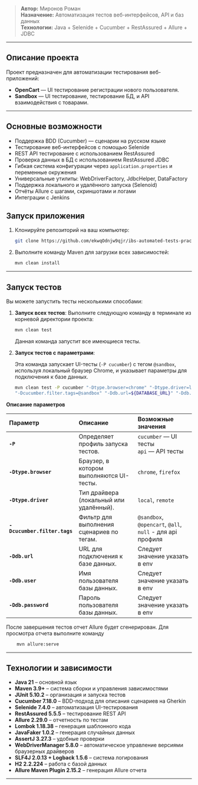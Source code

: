 
> **Автор:** Миронов Роман  
> **Назначение:** Автоматизация тестов веб-интерфейсов, API и баз данных  
> **Технологии:** Java + Selenide + Cucumber + RestAssured + Allure + JDBC

---

## Описание проекта
Проект предназначен для автоматизации тестирования веб-приложений:
- **OpenCart** — UI тестирование регистрации нового пользователя.
- **Sandbox** — UI тестирование, тестирование БД, и API взаимодействия с товарами.

---

## Основные возможности

- Поддержка BDD (Cucumber) — сценарии на русском языке
- Тестирование веб-интерфейсов с помощью Selenide
- REST API тестирование с использованием RestAssured
- Проверка данных в БД с использованием RestAssured JDBC
- Гибкая система конфигурации через `application.properties` и переменные окружения
- Универсальные утилиты: WebDriverFactory, JdbcHelper, DataFactory
- Поддержка локального и удалённого запуска (Selenoid)
- Отчёты Allure с шагами, скриншотами и логами
- Интеграции с Jenkins

## Запуск приложения

1.  Клонируйте репозиторий на ваш компьютер:
    ```bash
    git clone https://github.com/ekwqOdnjw9qjr/ibs-automated-tests-practice.git
    ```
2.  Выполните команду Maven для загрузки всех зависимостей:
    ```bash
    mvn clean install
    ```

***

## Запуск тестов

Вы можете запустить тесты несколькими способами:

1.  **Запуск всех тестов**:
    Выполните следующую команду в терминале из корневой директории проекта:
    ```bash
    mvn clean test
    ```
    Данная команда запустит все имеющиеся тесты.

2. **Запуск тестов с параметрами**:

    Эта команда запускает UI-тесты (`-P cucumber`) с тегом `@sandbox`, используя локальный браузер Chrome, и указывает параметры для подключения к базе данных.

    ```bash
    mvn clean test -P cucumber "-Dtype.browser=chrome" "-Dtype.driver=local"
    "-Dcucumber.filter.tags=@sandbox" "-Ddb.url=${DATABASE_URL}" "-Ddb.user=${DATABASE_USER}" "-Ddb.password=${DATABASE_PASSWORD}"
    ```

**Описание параметров**

| Параметр | Описание                                  | Возможные значения                                        |
| :--- |:------------------------------------------|:----------------------------------------------------------|
| **`-P`** | Определяет профиль запуска тестов.        | `cucumber` — UI тесты <br> `api` — API тесты              |
| **`-Dtype.browser`** | Браузер, в котором выполняются UI-тесты.  | `chrome`, `firefox`                                       |
| **`-Dtype.driver`** | Тип драйвера (локальный или удалённый).   | `local`, `remote`                                         |
| **`-Dcucumber.filter.tags`** | Фильтр для выполнения сценариев по тегам. | `@sandbox`, `@opencart`, `@all`, `null` - для api профиля |
| **`-Ddb.url`** | URL для подключения к базе данных.        | Следует значение указать в env                            |
| **`-Ddb.user`** | Имя пользователя базы данных.             | Следует значение указать в env                            |
| **`-Ddb.password`** | Пароль пользователя базы данных.          | Следует значение указать в env                            |

После завершения тестов отчет Allure будет сгенерирован. Для просмотра отчета выполните команду
```bash
    mvn allure:serve
  ```
***

## Технологии и зависимости

- **Java 21** – основной язык
- **Maven 3.9+** – система сборки и управления зависимостями
- **JUnit 5.10.2** – организация и запуска тестов
- **Cucumber 7.18.0** – BDD-подход для описания сценариев на Gherkin
- **Selenide 7.4.0** – автоматизация UI-тестирования
- **RestAssured 5.5.5** – тестирование REST API
- **Allure 2.29.0** – отчетность по тестам
- **Lombok 1.18.38** – генерация шаблонного кода
- **JavaFaker 1.0.2** – генерация случайных данных
- **AssertJ 3.27.3** – удобные проверки 
- **WebDriverManager 5.8.0** – автоматическое управление версиями браузерных драйверов
- **SLF4J 2.0.13 + Logback 1.5.6** – система логирования
- **H2 2.2.224** – работа с базой данных
- **Allure Maven Plugin 2.15.2** – генерация Allure отчета

***


